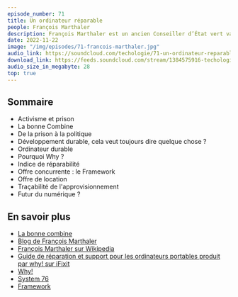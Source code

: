 ```yaml
---
episode_number: 71
title: Un ordinateur réparable
people: François Marthaler
description: François Marthaler est un ancien Conseiller d’État vert vaudois en Suisse et fondateur de Why! Open Computing, une entreprise qui propose des ordinateurs réparables.
date: 2022-11-22
image: "/img/episodes/71-francois-marthaler.jpg"
audio_link: https://soundcloud.com/techologie/71-un-ordinateur-reparable-avec-francois-marthaler
download_link: https://feeds.soundcloud.com/stream/1384575916-techologie-71-un-ordinateur-reparable-avec-francois-marthaler.mp3
audio_size_in_megabyte: 28
top: true
---
```


## Sommaire

- Activisme et prison
- La bonne Combine
- De la prison à la politique
- Développement durable, cela veut toujours dire quelque chose ?
- Ordinateur durable
- Pourquoi Why ?
- Indice de réparabilité
- Offre concurrente : le Framework
- Offre de location
- Traçabilité de l'approvisionnement
- Futur du numérique ?

## En savoir plus

- [La bonne combine](https://www.labonnecombine.ch/)
- [Blog de François Marthaler](https://blogs.verts-vd.ch/marthaler/)
- [François Marthaler sur Wikipedia](https://fr.wikipedia.org/wiki/Fran%C3%A7ois_Marthaler)
- [Guide de réparation et support pour les ordinateurs portables produit par why! sur iFixit](https://fr.ifixit.com/Device/why%21_Laptop)
- [Why!](https://whyopencomputing.com)
- [System 76](https://system76.com/)
- [Framework](https://frame.work/fr/fr)
